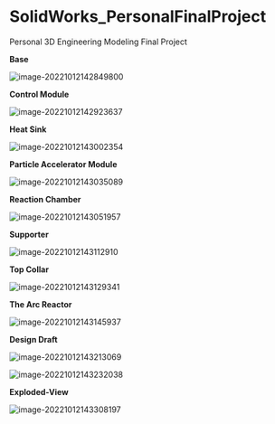 # SolidWorks_PersonalFinalProject
 Personal 3D Engineering Modeling Final Project

**Base**

![image-20221012142849800](C:\Users\Louis\Dropbox\PC\Documents\GitHub\SolidWorks_PersonalFinalProject\Pictures\image-20221012142849800.png)

**Control Module**

![image-20221012142923637](C:\Users\Louis\Dropbox\PC\Documents\GitHub\SolidWorks_PersonalFinalProject\Pictures\image-20221012142923637.png)

**Heat Sink**

![image-20221012143002354](C:\Users\Louis\Dropbox\PC\Documents\GitHub\SolidWorks_PersonalFinalProject\Pictures\image-20221012143002354.png)

**Particle Accelerator Module**

![image-20221012143035089](C:\Users\Louis\Dropbox\PC\Documents\GitHub\SolidWorks_PersonalFinalProject\Pictures\image-20221012143035089.png)

**Reaction Chamber**

![image-20221012143051957](C:\Users\Louis\Dropbox\PC\Documents\GitHub\SolidWorks_PersonalFinalProject\Pictures\image-20221012143051957.png)

**Supporter**

![image-20221012143112910](C:\Users\Louis\Dropbox\PC\Documents\GitHub\SolidWorks_PersonalFinalProject\Pictures\image-20221012143112910.png)

**Top Collar**

![image-20221012143129341](C:\Users\Louis\Dropbox\PC\Documents\GitHub\SolidWorks_PersonalFinalProject\Pictures\image-20221012143129341.png)

**The Arc Reactor**

![image-20221012143145937](C:\Users\Louis\Dropbox\PC\Documents\GitHub\SolidWorks_PersonalFinalProject\Pictures\image-20221012143145937.png)

**Design Draft**

![image-20221012143213069](C:\Users\Louis\Dropbox\PC\Documents\GitHub\SolidWorks_PersonalFinalProject\Pictures\image-20221012143213069.png)

![image-20221012143232038](C:\Users\Louis\Dropbox\PC\Documents\GitHub\SolidWorks_PersonalFinalProject\Pictures\image-20221012143232038.png)

**Exploded-View**

![image-20221012143308197](C:\Users\Louis\Dropbox\PC\Documents\GitHub\SolidWorks_PersonalFinalProject\Pictures\image-20221012143308197.png)
